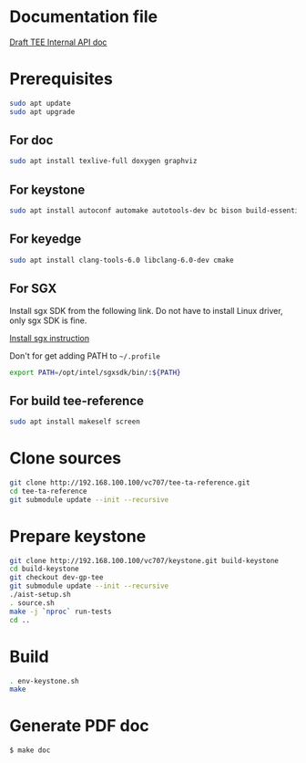 # Documentation file

   [Draft TEE Internal API doc](./tee-internal-doc-draft.pdf)

# Prerequisites

```sh
sudo apt update
sudo apt upgrade
```

## For doc
```sh
sudo apt install texlive-full doxygen graphviz

```

## For keystone
```sh
sudo apt install autoconf automake autotools-dev bc bison build-essential curl expat libexpat1-dev flex gawk gcc git gperf libgmp-dev libmpc-dev libmpfr-dev libtool texinfo tmux patchutils zlib1g-dev wget bzip2 patch vim-common lbzip2 python pkg-config libglib2.0-dev libpixman-1-dev device-tree-compiler expect
```

## For keyedge
```sh
sudo apt install clang-tools-6.0 libclang-6.0-dev cmake
```

## For SGX
Install sgx SDK from the following link. Do not have to install Linux driver, only sgx SDK is fine.

[Install sgx instruction](http://192.168.100.100/vc707/docs/blob/master/intel-sgx-remote-attestation-sample.md)

Don't for get adding PATH to `~/.profile`
```sh
export PATH=/opt/intel/sgxsdk/bin/:${PATH}
```


## For build tee-reference
```sh
sudo apt install makeself screen
```

# Clone sources
```sh
git clone http://192.168.100.100/vc707/tee-ta-reference.git
cd tee-ta-reference
git submodule update --init --recursive
```

# Prepare keystone
```sh
git clone http://192.168.100.100/vc707/keystone.git build-keystone
cd build-keystone
git checkout dev-gp-tee
git submodule update --init --recursive
./aist-setup.sh
. source.sh
make -j `nproc` run-tests
cd ..
```

# Build

```sh
. env-keystone.sh
make
```

# Generate PDF doc

```sh
$ make doc
```

